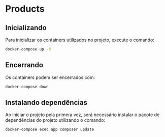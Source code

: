 <h1>Products</h1>

## Inicializando

Para inicializar os containers utilizados no projeto, execute o comando:

```bash
docker-compose up -d
```

## Encerrando

Os containers podem ser encerrados com:

```bash
docker-compose down
``` 

## Instalando dependências

Ao iniciar o projeto pela primera vez, será necessário instalar o pacote de dependências do projeto utilizando o comando:

```bash
docker-compose exec app composer update
```